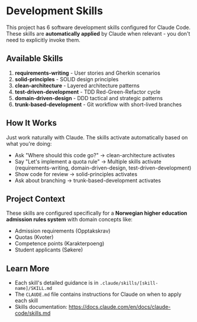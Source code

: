 # Development Skills

This project has 6 software development skills configured for Claude Code. These skills are **automatically applied** by Claude when relevant - you don't need to explicitly invoke them.

## Available Skills

1. **requirements-writing** - User stories and Gherkin scenarios
2. **solid-principles** - SOLID design principles
3. **clean-architecture** - Layered architecture patterns
4. **test-driven-development** - TDD Red-Green-Refactor cycle
5. **domain-driven-design** - DDD tactical and strategic patterns
6. **trunk-based-development** - Git workflow with short-lived branches

## How It Works

Just work naturally with Claude. The skills activate automatically based on what you're doing:

- Ask "Where should this code go?" → clean-architecture activates
- Say "Let's implement a quota rule" → Multiple skills activate (requirements-writing, domain-driven-design, test-driven-development)
- Show code for review → solid-principles activates
- Ask about branching → trunk-based-development activates

## Project Context

These skills are configured specifically for a **Norwegian higher education admission rules system** with domain concepts like:
- Admission requirements (Opptakskrav)
- Quotas (Kvoter)
- Competence points (Karakterpoeng)
- Student applicants (Søkere)

## Learn More

- Each skill's detailed guidance is in `.claude/skills/[skill-name]/SKILL.md`
- The `CLAUDE.md` file contains instructions for Claude on when to apply each skill
- Skills documentation: https://docs.claude.com/en/docs/claude-code/skills.md
